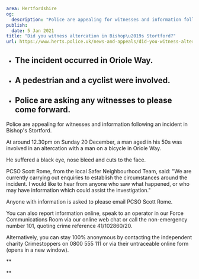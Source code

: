 ```yaml
area: Hertfordshire
og:
  description: "Police are appealing for witnesses and information following an incident in Bishop\u2019s Stortford."
publish:
  date: 5 Jan 2021
title: "Did you witness altercation in Bishop\u2019s Stortford?"
url: https://www.herts.police.uk/news-and-appeals/did-you-witness-altercation-in-bishops-stortford-0152a
```

* ## The incident occurred in Oriole Way.

 * ## A pedestrian and a cyclist were involved.

 * ## Police are asking any witnesses to please come forward.

Police are appealing for witnesses and information following an incident in Bishop's Stortford.

At around 12.30pm on Sunday 20 December, a man aged in his 50s was involved in an altercation with a man on a bicycle in Oriole Way.

He suffered a black eye, nose bleed and cuts to the face.

PCSO Scott Rome, from the local Safer Neighbourhood Team, said: "We are currently carrying out enquiries to establish the circumstances around the incident. I would like to hear from anyone who saw what happened, or who may have information which could assist the investigation."

Anyone with information is asked to please email PCSO Scott Rome.

You can also report information online, speak to an operator in our Force Communications Room via our online web chat or call the non-emergency number 101, quoting crime reference 41/102860/20.

Alternatively, you can stay 100% anonymous by contacting the independent charity Crimestoppers on 0800 555 111 or via their untraceable online form (opens in a new window).

**

**
